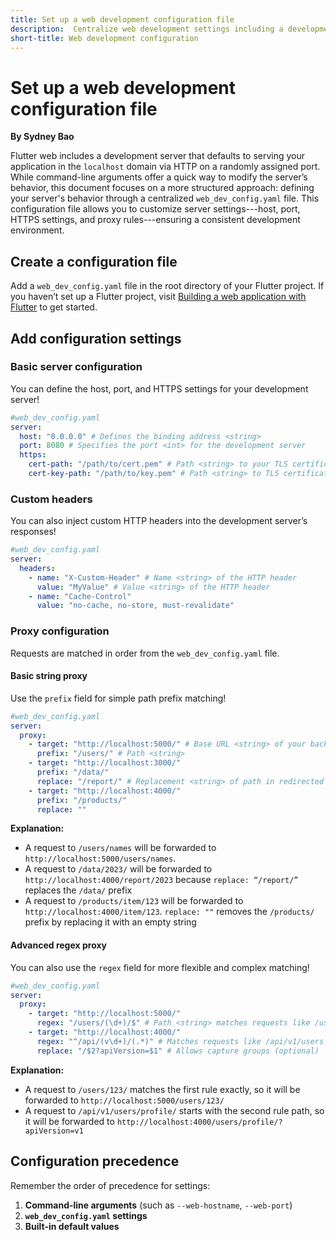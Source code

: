 ```yaml
---
title: Set up a web development configuration file
description:  Centralize web development settings including a development proxy
short-title: Web development configuration
---
```


# Set up a web development configuration file
**By Sydney Bao** 

Flutter web includes a development server that defaults to serving your application in the `localhost` domain via HTTP on a randomly assigned port. While command-line arguments offer a quick way to modify the server’s behavior, this document focuses on a more structured approach: defining your server's behavior through a centralized `web_dev_config.yaml` file. This configuration file allows you to customize server settings---host, port, HTTPS settings, and proxy rules---ensuring a consistent development environment.

## Create a configuration file

Add a `web_dev_config.yaml` file in the root directory of your Flutter project. If you haven’t set up a Flutter project, visit [Building a web application with Flutter](https://docs.flutter.dev/platform-integration/web/building) to get started. 

## Add configuration settings

### Basic server configuration

You can define the host, port, and HTTPS settings for your development server!

```yaml
#web_dev_config.yaml
server:
  host: "0.0.0.0" # Defines the binding address <string> 
  port: 8080 # Specifies the port <int> for the development server 
  https: 
    cert-path: "/path/to/cert.pem" # Path <string> to your TLS certificate 
    cert-key-path: "/path/to/key.pem" # Path <string> to TLS certificate key
```

### Custom headers

You can also inject custom HTTP headers into the development server’s responses!

```yaml
#web_dev_config.yaml
server:
  headers: 
    - name: "X-Custom-Header" # Name <string> of the HTTP header
      value: "MyValue" # Value <string> of the HTTP header
    - name: "Cache-Control"
      value: "no-cache, no-store, must-revalidate"
```

### Proxy configuration

Requests are matched in order from the `web_dev_config.yaml` file. 

#### Basic string proxy

Use the `prefix` field for simple path prefix matching!

```yaml
#web_dev_config.yaml
server: 
  proxy: 
    - target: "http://localhost:5000/" # Base URL <string> of your backend
      prefix: "/users/" # Path <string>
    - target: "http://localhost:3000/"
      prefix: "/data/"
      replace: "/report/" # Replacement <string> of path in redirected URL (optional)
    - target: "http://localhost:4000/"
      prefix: "/products/"
      replace: "" 
```

**Explanation:** 

* A request to `/users/names` will be forwarded to `http://localhost:5000/users/names`.   
* A request to `/data/2023/` will be forwarded to `http://localhost:4000/report/2023` because `replace: “/report/”` replaces the `/data/` prefix
* A request to `/products/item/123` will be forwarded to `http://localhost:4000/item/123`. `replace: ""` removes the `/products/` prefix by replacing it with an empty string  

#### Advanced regex proxy

You can also use the `regex` field for more flexible and complex matching! 

```yaml
#web_dev_config.yaml
server:
  proxy:
    - target: "http://localhost:5000/" 
      regex: "/users/(\d+)/$" # Path <string> matches requests like /users/123/ 
    - target: "http://localhost:4000/"
      regex: "^/api/(v\d+)/(.*)" # Matches requests like /api/v1/users
      replace: "/$2?apiVersion=$1" # Allows capture groups (optional)
```

**Explanation:** 

* A request to `/users/123/` matches the first rule exactly, so it will be forwarded to `http://localhost:5000/users/123/`  
* A request to `/api/v1/users/profile/` starts with the second rule path, so it will be forwarded to `http://localhost:4000/users/profile/?apiVersion=v1`

## Configuration precedence

Remember the order of precedence for settings:

1. **Command-line arguments** (such as `--web-hostname`, `--web-port`)  
2. **`web_dev_config.yaml` settings**  
3. **Built-in default values**